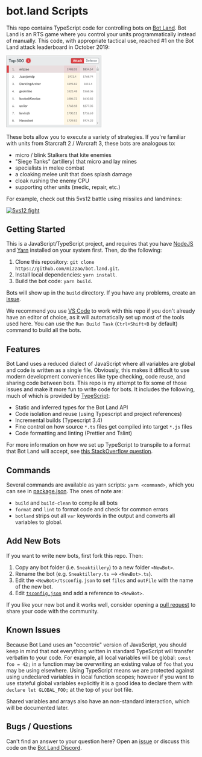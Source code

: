 # bot.land Scripts

This repo contains TypeScript code for controlling bots on [Bot
Land](https://play.bot.land). Bot Land is an RTS game where you control your
units programmatically instead of manually. This code, with appropriate tactical
use, reached #1 on the Bot Land attack leaderboard in October 2019:

<img src="img/attack-top1.png" width="50%">

These bots allow you to execute a variety of strategies. If you're familiar with
units from Starcraft 2 / Warcraft 3, these bots are analogous to:

- micro / blink Stalkers that kite enemies
- "Siege Tanks" (artillery) that micro and lay mines
- specialists in melee combat
- a cloaking melee unit that does splash damage
- cloak rushing the enemy CPU
- supporting other units (medic, repair, etc.)

For example, check out this 5vs12 battle using missiles and landmines:

[![5vs12 fight](https://img.youtube.com/vi/50vIsSPFgUs/0.jpg)](https://www.youtube.com/watch?v=50vIsSPFgUs)

## Getting Started

This is a JavaScript/TypeScript project, and requires that you have [NodeJS] and
[Yarn] installed on your system first. Then, do the following:

1. Clone this repository: `git clone https://github.com/mizzao/bot.land.git`.
2. Install local dependencies: `yarn install`.
3. Build the bot code: `yarn build`.

Bots will show up in the `build` directory. If you have any problems, create an
[issue].

We recommend you use [VS Code] to work with this repo if you don't already have
an editor of choice, as it will automatically set up most of the tools used
here. You can use the `Run Build Task` (`Ctrl+Shift+B` by default) command to
build all the bots.

[vs code]: https://code.visualstudio.com/
[nodejs]: https://nodejs.org/en/download/
[yarn]: https://yarnpkg.com/lang/en/docs/install/
[issue]: https://github.com/mizzao/bot.land/issues

## Features

Bot Land uses a reduced dialect of JavaScript where all variables are global and
code is written as a single file. Obviously, this makes it difficult to use
modern development conveniences like type checking, code reuse, and sharing code
between bots. This repo is my attempt to fix some of those issues and make it
more fun to write code for bots. It includes the following, much of which is
provided by [TypeScript]:

- Static and inferred types for the Bot Land API
- Code isolation and reuse (using Typescript and project references)
- Incremental builds (Typescript 3.4)
- Fine control on how source `*.ts` files get compiled into target `*.js` files
- Code formatting and linting (Prettier and Tslint)

For more information on how we set up TypeScript to transpile to a format that
Bot Land will accept, see [this StackOverflow question][soq].

[typescript]: https://www.typescriptlang.org/
[soq]: https://stackoverflow.com/q/58278709/586086

## Commands

Several commands are available as yarn scripts: `yarn <command>`, which you can
see in [package.json](package.json). The ones of note are:

- `build` and `build-clean` to compile all bots
- `format` and `lint` to format code and check for common errors
- `botland` strips out all `var` keywords in the output and converts all
  variables to global.

## Add New Bots

If you want to write new bots, first fork this repo. Then:

1. Copy any bot folder (i.e. `Sneaktillery`) to a new folder `<NewBot>`.
2. Rename the bot (e.g. `Sneaktillery.ts` --> `<NewBot>.ts`).
3. Edit the `<NewBot>/tsconfig.json` to set `files` and `outFile` with the name of the new bot.
4. Edit [`tsconfig.json`](tsconfig.json) and add a reference to `<NewBot>`.

If you like your new bot and it works well, consider opening a [pull
request][pr] to share your code with the community.

[pr]: https://github.com/mizzao/bot.land/pulls

## Known Issues

Because Bot Land uses an "eccentric" version of JavaScript, you should keep in
mind that not everything written in standard TypeScript will transfer verbatim
to your code. For example, all local variables will be global: `const foo = 42;`
in a function may be overwriting an existing value of `foo` that you may be
using elsewhere. Using TypeScript means we are protected against using
undeclared variables in local function scopes; however if you want to use
stateful global variables explicitly it is a good idea to declare them with
`declare let GLOBAL_FOO;` at the top of your bot file.

Shared variables and arrays also have an non-standard interaction, which will be
documented later.

## Bugs / Questions

Can't find an answer to your question here? Open an [issue] or discuss this code
on the [Bot Land Discord][discord].

[discord]: https://discordapp.com/channels/135765168289349632/631603408771481629
